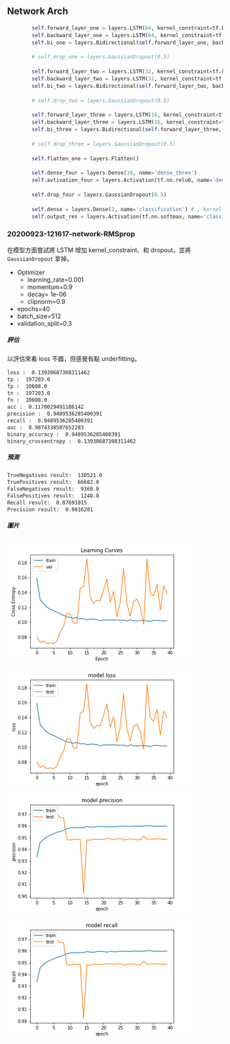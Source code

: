 ## Network Arch
```python
        self.forward_layer_one = layers.LSTM(64, kernel_constraint=tf.keras.constraints.MaxNorm(max_value=3.5) ,dropout=0.5, return_sequences=True) # kernel_regularizer=tf.keras.regularizers.l2(10e-06)
        self.backward_layer_one = layers.LSTM(64, kernel_constraint=tf.keras.constraints.MaxNorm(max_value=3.5) , dropout=0.5, return_sequences=True , go_backwards=True) # kernel_regularizer=tf.keras.regularizers.l2(10e-06)
        self.bi_one = layers.Bidirectional(self.forward_layer_one, backward_layer=self.backward_layer_one, name='bi_one')

        # self.drop_one = layers.GaussianDropout(0.5)

        self.forward_layer_two = layers.LSTM(32, kernel_constraint=tf.keras.constraints.MaxNorm(max_value=3.5), dropout=0.5, return_sequences=True)
        self.backward_layer_two = layers.LSTM(32, kernel_constraint=tf.keras.constraints.MaxNorm(max_value=3.5), dropout=0.5, return_sequences=True, go_backwards=True)
        self.bi_two = layers.Bidirectional(self.forward_layer_two, backward_layer=self.backward_layer_two, name='bi_two')

        # self.drop_two = layers.GaussianDropout(0.5)

        self.forward_layer_three = layers.LSTM(16, kernel_constraint=tf.keras.constraints.MaxNorm(max_value=3.5), dropout=0.5)
        self.backward_layer_three = layers.LSTM(16, kernel_constraint=tf.keras.constraints.MaxNorm(max_value=3.5), dropout=0.5, go_backwards=True)
        self.bi_three = layers.Bidirectional(self.forward_layer_three, backward_layer=self.backward_layer_three, name='bi_three')

        # self.drop_three = layers.GaussianDropout(0.5)

        self.flatten_one = layers.Flatten()

        self.dense_four = layers.Dense(16, name='dense_three')
        self.avtivation_four = layers.Activation(tf.nn.relu6, name='dense_four_activation')

        self.drop_four = layers.GaussianDropout(0.5)

        self.dense = layers.Dense(2, name='classification') # , kernel_regularizer=tf.keras.regularizers.l2(1e-01), activity_regularizer=tf.keras.regularizers.l1(1e-03)
        self.output_res = layers.Activation(tf.nn.softmax, name='classifi')
```

### 20200923-121617-network-RMSprop

在模型方面嘗試將 LSTM 增加 kernel_constraint、和 dropout，並將 `GaussianDropout` 拿掉。

- Optimizer
    - learning_rate=0.001
    - momentum=0.9
    - decay= 1e-06
    - clipnorm=0.9
- epochs=40
- batch_size=512
- validation_split=0.3

##### 評估
以評估來看 loss 不錯，但感覺有點 underfitting。

```
loss :  0.13930687308311462
tp :  197203.0
fp :  10608.0
tn :  197203.0
fn :  10608.0
acc :  0.1170029491186142
precision :  0.9489536285400391
recall :  0.9489536285400391
auc :  0.9874338507652283
binary_accuracy :  0.9489536285400391
binary_crossentropy :  0.13930687308311462
```

##### 預測
```
TrueNegatives result:  130521.0
TruePositives result:  66682.0
FalseNegatives result:  9360.0
FalsePositives result:  1248.0
Recall result:  0.87691015
Precision result:  0.9816281
```

##### 圖片
![](cross_entropy_graph_decay.png)
![](loss.png)
![](precision.png)
![](recall.png)
